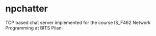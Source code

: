 # npchatter
TCP based chat server implemented for the course IS_F462 Network Programming at BITS Pilani
